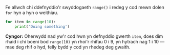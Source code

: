 Fe allwch chi ddefnyddio'r swyddogaeth `range()` i redeg y cod mewn dolen `for` hyn a hyn o weithiau.

```python
for item in range(10):
    print('Doing something')
```

**Cyngor:** Oherwydd nad yw'r cod hwn yn defnyddio gwerth `item`, does dim rhaid i chi boeni bod `range(10)` yn rhoi'r rhifau 0 i 9, yn hytrach nag 1 i 10 — mae deg rhif o hyd, felly bydd y cod yn rhedeg deg gwaith.
